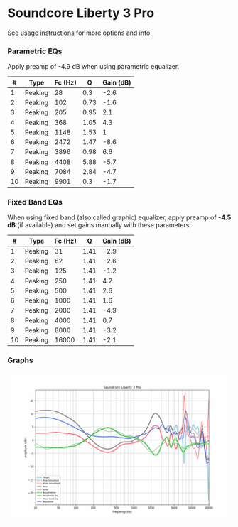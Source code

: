 # Soundcore Liberty 3 Pro
See [usage instructions](https://github.com/jaakkopasanen/AutoEq#usage) for more options and info.

### Parametric EQs
Apply preamp of -4.9 dB when using parametric equalizer.

|   # | Type    |   Fc (Hz) |    Q |   Gain (dB) |
|-----|---------|-----------|------|-------------|
|   1 | Peaking |        28 | 0.3  |        -2.6 |
|   2 | Peaking |       102 | 0.73 |        -1.6 |
|   3 | Peaking |       205 | 0.95 |         2.1 |
|   4 | Peaking |       368 | 1.05 |         4.3 |
|   5 | Peaking |      1148 | 1.53 |         1   |
|   6 | Peaking |      2472 | 1.47 |        -8.6 |
|   7 | Peaking |      3896 | 0.98 |         6.6 |
|   8 | Peaking |      4408 | 5.88 |        -5.7 |
|   9 | Peaking |      7084 | 2.84 |        -4.7 |
|  10 | Peaking |      9901 | 0.3  |        -1.7 |

### Fixed Band EQs
When using fixed band (also called graphic) equalizer, apply preamp of **-4.5 dB** (if available) and set gains manually with these parameters.

|   # | Type    |   Fc (Hz) |    Q |   Gain (dB) |
|-----|---------|-----------|------|-------------|
|   1 | Peaking |        31 | 1.41 |        -2.9 |
|   2 | Peaking |        62 | 1.41 |        -2.6 |
|   3 | Peaking |       125 | 1.41 |        -1.2 |
|   4 | Peaking |       250 | 1.41 |         4.2 |
|   5 | Peaking |       500 | 1.41 |         2.6 |
|   6 | Peaking |      1000 | 1.41 |         1.6 |
|   7 | Peaking |      2000 | 1.41 |        -4.9 |
|   8 | Peaking |      4000 | 1.41 |         0.7 |
|   9 | Peaking |      8000 | 1.41 |        -3.2 |
|  10 | Peaking |     16000 | 1.41 |        -2.1 |

### Graphs
![](./Soundcore%20Liberty%203%20Pro.png)
